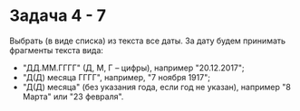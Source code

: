 # Задача 4 - 7
Выбрать (в виде списка) из текста все даты. За дату будем принимать фрагменты текста вида:

+ "ДД.ММ.ГГГГ" (Д, М, Г – цифры), например "20.12.2017";
+ "Д(Д) месяца ГГГГ", например, "7 ноября 1917";
+ "Д(Д) месяца" (без указания года, если год не указан), например "8 Марта" или "23 февраля".